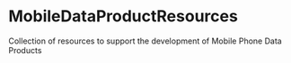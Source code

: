 # MobileDataProductResources
Collection of resources to support the development of Mobile Phone Data Products
